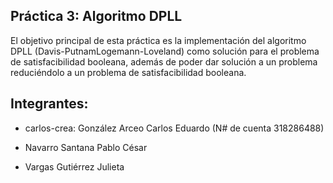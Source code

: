 ## Práctica 3: Algoritmo DPLL

El objetivo principal de esta práctica es la implementación del algoritmo DPLL (Davis-PutnamLogemann-Loveland) como solución para el problema de satisfacibilidad booleana, además de poder dar solución a un problema reduciéndolo a un problema de satisfacibilidad booleana.

## Integrantes:

- carlos-crea: González Arceo Carlos Eduardo (N# de cuenta 318286488)

- Navarro Santana Pablo César

- Vargas Gutiérrez Julieta
